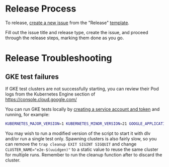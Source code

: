 # Release Process

To release, [create a new issue](https://github.com/Kong/kubernetes-ingress-controller/issues/new/choose) from the "Release" [template](https://github.com/Kong/kubernetes-ingress-controller/blob/main/.github/workflows/release.yaml).

Fill out the issue title and release type, create the issue, and proceed through the release steps, marking them done as you go.

# Release Troubleshooting

## GKE test failures

If GKE test clusters are not successfully starting, you can review their Pod logs from the Kubernetes Engine section of <https://console.cloud.google.com/>

You can run GKE tests locally by [creating a service account and token](https://cloud.google.com/docs/authentication/getting-started) and running, for example:

```sh
KUBERNETES_MAJOR_VERSION=1 KUBERNETES_MINOR_VERSION=21 GOOGLE_APPLICATION_CREDENTIALS=`cat /tmp/credentials.json` GOOGLE_PROJECT='<project name>' GOOGLE_LOCATION=us-central1 hack/e2e/dlv-tests.sh
```

You may wish to run a modified version of the script to start it with dlv and/or run a single test only. Spawning clusters is also fairly slow, so you can remove the `trap cleanup EXIT SIGINT SIGQUIT` and change `CLUSTER_NAME="e2e-$(uuidgen)"` to a static value to reuse the same cluster for multiple runs. Remember to run the cleanup function after to discard the cluster.

